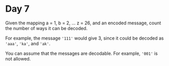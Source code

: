 # Day 7

Given the mapping a = 1, b = 2, ... z = 26, and an encoded message, count the
number of ways it can be decoded.

For example, the message `'111'` would give 3, since it could be decoded
as `'aaa'`, `'ka'`, and `'ak'`.

You can assume that the messages are decodable. For example, `'001'` is not
allowed.

